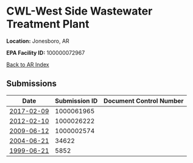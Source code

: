 # CWL-West Side Wastewater Treatment Plant

**Location:** Jonesboro, AR

**EPA Facility ID:** 100000072967

[Back to AR Index](../../index.md)

## Submissions

| Date | Submission ID | Document Control Number |
|------|--------------|-------------------------|
| [2017-02-09](submissions/1000061965.md) | 1000061965 |  |
| [2012-02-10](submissions/1000026222.md) | 1000026222 |  |
| [2009-06-12](submissions/1000002574.md) | 1000002574 |  |
| [2004-06-21](submissions/34622.md) | 34622 |  |
| [1999-06-21](submissions/5852.md) | 5852 |  |
